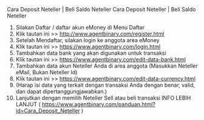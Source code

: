Cara Deposit Neteller | Beli Saldo Neteller
Cara Deposit Neteller | Beli Saldo Neteller

1. Silakan Daftar / daftar akun eMoney di Menu Daftar
2. Klik tautan ini >> http://www.agentbinary.com/register.html
3. Setelah Mendaftar, silakan login ke anggota area eMoney
4. Klik tautan ini >> https://www.agentbinary.com/login.html
5. Tambahkan data bank yang akan digunakan untuk transaksi
6. Klik tautan ini >> https://www.agentbinary.com/edit-data-bank.html
7. Tambahkan data akun Neteller Anda di area anggota (Masukkan Neteller eMail, Bukan Neteller Id)
8. Klik tautan ini >> https://www.agentbinary.com/edit-data-currency.html
9. (Harap isi data yang terkait dengan transaksi Anda dengan benar, valid, dan dapat dipertanggungjawabkan.)
10. Lanjutkan dengan memilih Neteller Sell atau beli transaksi
INFO LEBIH LANJUT ( https://www.agentbinary.com/panduan.html?id=Cara_Deposit_Neteller )
